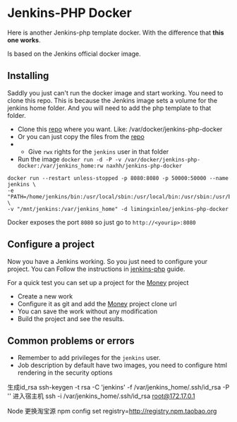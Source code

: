Jenkins-PHP Docker
=========

Here is another Jenkins-php template docker.
With the difference that **this one works**.

Is based on the Jenkins official docker image.


Installing
----

Saddly you just can't run the docker image and start working. You need to clone this repo. This is because the Jenkins image sets a volume for the jenkins home folder. And you will need to add the php template to that folder.

- Clone this [repo] where you want. Like: /var/docker/jenkins-php-docker
- Or you can just copy the files from the [repo]
- - Give `rwx` rights for the `jenkins` user in that folder
- Run the image `docker run -d -P -v /var/docker/jenkins-php-docker:/var/jenkins_home:rw naxhh/jenkins-php-docker`
~~~
docker run --restart unless-stopped -p 8080:8080 -p 50000:50000 --name jenkins \
-e "PATH=/home/jenkins/bin:/usr/local/sbin:/usr/local/bin:/usr/sbin:/usr/bin:/sbin:/bin" \
-v "/mnt/jenkins:/var/jenkins_home" -d limingxinleo/jenkins-php-docker
~~~

Docker exposes the port `8080` so just go to `http://<yourip>:8080`

Configure a project
-----------

Now you have a Jenkins working.
So you just need to configure your project. You can Follow the instructions in [jenkins-php] guide.

For a quick test you can set up a project for the [Money] project

- Create a new work
- Configure it as git and add the [Money] project clone url
- You can save the work without any modification
- Build the project and see the results.


Common problems or errors
---
- Remember to add privileges for the `jenkins` user.
- Job description by default have two images, you need to configure html rendering in the security options


[jenkins-php]:http://jenkins-php.org/integration.html
[Money]:https://github.com/sebastianbergmann/money
[repo]:https://github.com/naxhh/jenkins-php-docker.git

生成id_rsa
ssh-keygen -t rsa -C 'jenkins' -f /var/jenkins_home/.ssh/id_rsa -P ''
进入宿主机
ssh -i /var/jenkins_home/.ssh/id_rsa root@172.17.0.1

Node 更换淘宝源
npm config set registry=http://registry.npm.taobao.org